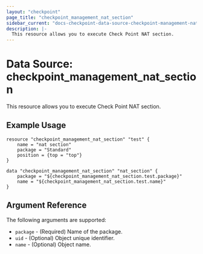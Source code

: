 ```yaml
---
layout: "checkpoint"
page_title: "checkpoint_management_nat_section"
sidebar_current: "docs-checkpoint-data-source-checkpoint-management-nat-section"
description: |-
  This resource allows you to execute Check Point NAT section.
---
```


# Data Source: checkpoint_management_nat_section

This resource allows you to execute Check Point NAT section.

## Example Usage


```hcl
resource "checkpoint_management_nat_section" "test" {
    name = "nat section"
    package = "Standard"
    position = {top = "top"}
}

data "checkpoint_management_nat_section" "nat_section" {
    package = "${checkpoint_management_nat_section.test.package}"
    name = "${checkpoint_management_nat_section.test.name}"
}
```

## Argument Reference

The following arguments are supported:

* `package` - (Required) Name of the package.
* `uid` - (Optional) Object unique identifier.   
* `name` - (Optional) Object name.